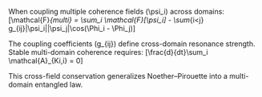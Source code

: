 When coupling multiple coherence fields (\psi_i) across domains:
[\mathcal{F}*{multi} = \sum_i \mathcal{F}[\psi_i] - \sum*{i<j} g_{ij}|\psi_i||\psi_j|\cos(\Phi_i - \Phi_j)]

The coupling coefficients (g_{ij}) define cross-domain resonance strength. Stable multi-domain coherence requires:
[\frac{d}{dt}\sum_i \mathcal{A}_{Ki,i} = 0]

This cross-field conservation generalizes Noether–Pirouette into a multi-domain entangled law.